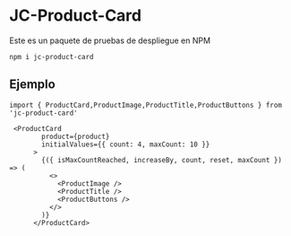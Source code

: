 # JC-Product-Card

Este es un paquete de pruebas de despliegue en NPM

```
npm i jc-product-card
```

## Ejemplo

```
import { ProductCard,ProductImage,ProductTitle,ProductButtons } from 'jc-product-card'
```

```
 <ProductCard
        product={product}
        initialValues={{ count: 4, maxCount: 10 }}
      >
        {({ isMaxCountReached, increaseBy, count, reset, maxCount }) => (
          <>
            <ProductImage />
            <ProductTitle />
            <ProductButtons />
          </>
        )}
      </ProductCard>
```
